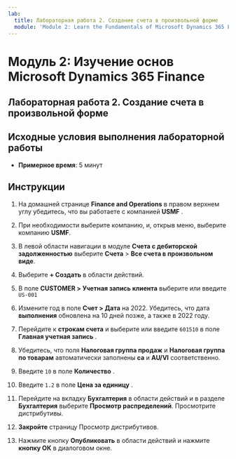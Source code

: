 ```yaml
---
lab:
  title: Лабораторная работа 2. Создание счета в произвольной форме
  module: 'Module 2: Learn the Fundamentals of Microsoft Dynamics 365 Finance'
---
```


# Модуль 2: Изучение основ Microsoft Dynamics 365 Finance

## Лабораторная работа 2. Создание счета в произвольной форме

## Исходные условия выполнения лабораторной работы

   - **Примерное время**: 5 минут

## Инструкции

1.  На домашней странице **Finance and Operations** в правом верхнем углу убедитесь, что вы работаете с компанией **USMF** . 

2.  При необходимости выберите компанию, и, открыв меню, выберите компанию **USMF**. 

3.  В левой области навигации в модуле **Счета с дебиторской задолженностью** выберите **Счета** > **Все счета в произвольном виде**. 

4.  Выберите **+ Создать** в области действий. 

5.  В поле **CUSTOMER > Учетная запись клиента** выберите или введите `US-001`

6.  Измените год в поле **Счет > Дата** на 2022. Убедитесь, что дата **выполнения** обновлена на 10 дней позже, а также в 2022 году. 

7.  Перейдите к **строкам счета** и выберите или введите `601510` в поле **Главная учетная запись** . 

8.  Убедитесь, что поля **Налоговая группа продаж** и **Налоговая группа по товарам** автоматически заполнены **ca** и **AU/VI** соответственно. 

9.  Введите `10` в поле **Количество** . 

10. Введите `1.2` в поле **Цена за единицу** . 

11.  Перейдите на вкладку **Бухгалтерия** в области действий и в разделе **Бухгалтерия** выберите **Просмотр распределений**. Просмотрите дистрибутивы. 

12. **Закройте** страницу Просмотр дистрибутивов. 

13. Нажмите кнопку **Опубликовать** в области действий и нажмите **кнопку ОК** в диалоговом окне. 

